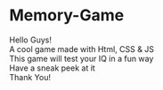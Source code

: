 # Memory-Game
Hello Guys!<br>
A cool game made with Html, CSS & JS<br>
This game will test your IQ in a fun way<br>
Have a sneak peek at it<br>
Thank You!
